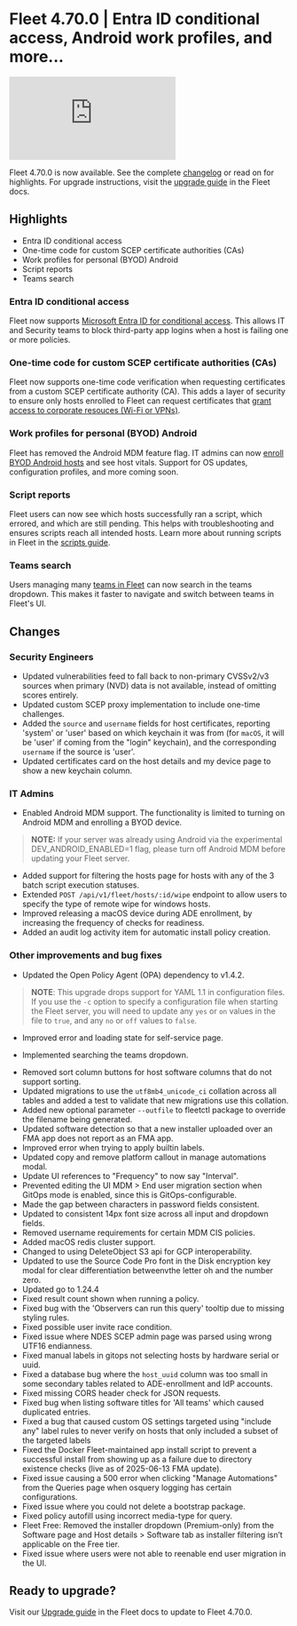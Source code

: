 # Fleet 4.70.0 | Entra ID conditional access, Android work profiles, and more...

<div purpose="embedded-content">
   <iframe src="https://www.youtube.com/embed/HxBQvlV14Lc?si=VLYS7QxPuP3TLbjG" frameborder="0" allowfullscreen></iframe>
</div>

Fleet 4.70.0 is now available. See the complete [changelog](https://github.com/fleetdm/fleet/releases/tag/fleet-v4.70.0) or read on for highlights. For upgrade instructions, visit the [upgrade guide](https://fleetdm.com/docs/deploying/upgrading-fleet) in the Fleet docs.

## Highlights

- Entra ID conditional access
- One-time code for custom SCEP certificate authorities (CAs)
- Work profiles for personal (BYOD) Android
- Script reports
- Teams search

### Entra ID conditional access

Fleet now supports [Microsoft Entra ID for conditional access](https://fleetdm.com/guides/entra-conditional-access-integration). This allows IT and Security teams to block third-party app logins when a host is failing one or more policies.

### One-time code for custom SCEP certificate authorities (CAs)

Fleet now supports one-time code verification when requesting certificates from a custom SCEP certificate authority (CA). This adds a layer of security to ensure only hosts enrolled to Fleet can request certificates that [grant access to corporate resouces (Wi-Fi or VPNs)](https://fleetdm.com/guides/connect-end-user-to-wifi-with-certificate).

### Work profiles for personal (BYOD) Android

Fleet has removed the Android MDM feature flag. IT admins can now [enroll BYOD Android hosts](https://fleetdm.com/guides/android-mdm-setup#basic-article) and see host vitals. Support for OS updates, configuration profiles, and more coming soon.

### Script reports

Fleet users can now see which hosts successfully ran a script, which errored, and which are still pending. This helps with troubleshooting and ensures scripts reach all intended hosts. Learn more about running scripts in Fleet in the [scripts guide](https://fleetdm.com/guides/scripts).

### Teams search

Users managing many [teams in Fleet](https://fleetdm.com/guides/teams) can now search in the teams dropdown. This makes it faster to navigate and switch between teams in Fleet's UI.

## Changes

### Security Engineers
- Updated vulnerabilities feed to fall back to non-primary CVSSv2/v3 sources when primary (NVD) data is not available, instead of omitting scores entirely.
- Updated custom SCEP proxy implementation to include one-time challenges.
- Added the `source` and `username` fields for host certificates, reporting 'system' or 'user' based on which keychain it was from (for `macOS`, it will be 'user' if coming from the "login" keychain), and the corresponding `username` if the source is 'user'.
- Updated certificates card on the host details and my device page to show a new keychain column.

### IT Admins
- Enabled Android MDM support. The functionality is limited to turning on Android MDM and enrolling a BYOD device. 
> **NOTE:** If your server was already using Android via the experimental DEV_ANDROID_ENABLED=1 flag, please turn off Android MDM before updating your Fleet server.
- Added support for filtering the hosts page for hosts with any of the 3 batch script execution statuses.
- Extended `POST /api/v1/fleet/hosts/:id/wipe` endpoint to allow users to specify the type of remote wipe for windows hosts.
- Improved releasing a macOS device during ADE enrollment, by increasing the frequency of checks for readiness.
- Added an audit log activity item for automatic install policy creation.

### Other improvements and bug fixes
- Updated the Open Policy Agent (OPA) dependency to v1.4.2. 
> **NOTE**: This upgrade drops support for YAML 1.1 in configuration files. If you use the `-c` option to specify a configuration file when starting the Fleet server, you will need to update any `yes` or `on` values in the file to `true`, and any `no` or `off` values to `false`.
- Improved error and loading state for self-service page.
* Implemented searching the teams dropdown.
- Removed sort column buttons for host software columns that do not support sorting.
- Updated migrations to use the `utf8mb4_unicode_ci` collation across all tables and added a test to validate that new migrations use this collation.
- Added new optional parameter `--outfile` to fleetctl package to override the filename being generated.
- Updated software detection so that a new installer uploaded over an FMA app does not report as an FMA app. 
- Improved error when trying to apply builtin labels.
- Updated copy and remove platform callout in manage automations modal.
- Update UI references to "Frequency" to now say "Interval".
- Prevented editing the UI MDM > End user migration section when GitOps mode is enabled, since this is GitOps-configurable.
- Made the gap between characters in password fields consistent.
- Updated to consistent 14px font size across all input and dropdown fields.
- Removed username requirements for certain MDM CIS policies.
- Added macOS redis cluster support.
- Changed to using DeleteObject S3 api for GCP interoperability.
- Updated to use the Source Code Pro font in the Disk encryption key modal for clear differentiation betweenvthe letter oh and the number zero.
- Updated go to 1.24.4
- Fixed result count shown when running a policy.
- Fixed bug with the 'Observers can run this query' tooltip due to missing styling rules.
- Fixed possible user invite race condition.
- Fixed issue where NDES SCEP admin page was parsed using wrong UTF16 endianness.
- Fixed manual labels in gitops not selecting hosts by hardware serial or uuid.
- Fixed a database bug where the `host_uuid` column was too small in some secondary tables related to ADE-enrollment and IdP accounts.
- Fixed missing CORS header check for JSON requests.
- Fixed bug when listing software titles for 'All teams' which caused duplicated entries.
- Fixed a bug that caused custom OS settings targeted using "include any" label rules to never verify on hosts that only included a subset of the targeted labels
- Fixed the Docker Fleet-maintained app install script to prevent a successful install from showing
up as a failure due to directory existence checks (live as of 2025-06-13 FMA update).
- Fixed issue causing a 500 error when clicking "Manage Automations" from the Queries page when osquery logging has certain configurations.
- Fixed issue where you could not delete a bootstrap package.
- Fixed policy autofill using incorrect media-type for query.
- Fleet Free: Removed the installer dropdown (Premium-only) from the Software page and Host details > Software tab as installer filtering isn’t applicable on the Free tier.
- Fixed issue where users were not able to reenable end user migration in the UI.

## Ready to upgrade?

Visit our [Upgrade guide](https://fleetdm.com/docs/deploying/upgrading-fleet) in the Fleet docs to update to Fleet 4.70.0.

<meta name="category" value="releases">
<meta name="authorFullName" value="Noah Talerman">
<meta name="authorGitHubUsername" value="noahtalerman">
<meta name="publishedOn" value="2025-06-30">
<meta name="articleTitle" value="Fleet 4.70.0 | Entra ID conditional access, Android work profiles, and more...">
<meta name="articleImageUrl" value="../website/assets/images/articles/fleet-4.70.0-1600x900@2x.png">

